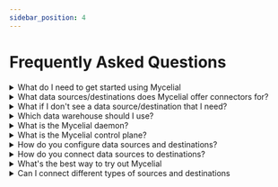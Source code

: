 ```yaml
---
sidebar_position: 4
---
```


# Frequently Asked Questions

<details>
  <summary>What do I need to get started using Mycelial</summary>

  You can use Mycelial today and you don't even need to create an account.
  Follow this [tutorial](./tutorial.md) to start using Mycelial right now.

</details>

<details>
  <summary>What data sources/destinations does Mycelial offer connectors for?</summary>

  You can see the sources and destinations that Mycelial supports 
  [here](../sources)

</details>

<details>
  <summary>What if I don't see a data source/destination that I need?</summary>

  Please connect with us on [Discord](https://discord.gg/mycelial) and ask about
  the source/destination that you need.

</details>

<details>
  <summary>Which data warehouse should I use?</summary>

  Mycelial supports multiple warehouses including: Snowflake, MySQL, PostgreSQL 
  and Redshift. More data warehouses are in the process of being added, reach 
  out to us on [Discord](https://discord.gg/mycelial) to learn more.
</details>

<details>
  <summary>What is the Mycelial daemon?</summary>

The Mycelial daemon is a small binary, written in Rust, that is responsible for
pulling data from sources and/or pushing data to destinations. You typically
install the daemon near the source/destination, using our CLI.

</details>

<details>
  <summary>What is the Mycelial control plane?</summary>

The Mycelial control plane is a server that orchestrates data pipeline jobs.
You can either install the control plane on one of your servers, using our CLI
or you can use our cloud-based control plane (coming soon). 

</details>

<details>
  <summary>How do you configure data sources and destinations?</summary>

Each daemon has a corresponding `config.toml` file. The config file contains 
information about:
1. The daemon, such as it's name and unique id, the associated.
2. The control plane, such as it's address and security token.
3. The sources and/or destinations available to the daemon.

You can create the `config.toml` file manually, but it's easier to 
create the config by using the Mycelial CLI.

</details>

<details>
  <summary>How do you connect data sources to destinations?</summary>

After you have configured and started your daemons, the daemons will connect
with the control plane and publish their available sources and destinations.
Next, you'll open the web interface to the control plane and then you'll drag 
and drop the sources and destinations you wish to connect onto the canvas, then
you'll connect the nodes to create a data pipeline and finally you'll publish
your pipeline.

</details>

<details>
  <summary>What's the best way to try out Mycelial</summary>

We've got a full [tutorial](./tutorial.md) that demonstrates connecting a SQLite
data source to a postgres destination.

</details>

<details>
  <summary>Can I connect different types of sources and destinations</summary>

  Yes, Mycelial is designed to move data between disparate data systems.

</details>

